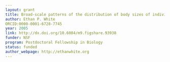 ```yaml
---
layout: grant
title: Broad-scale patterns of the distribution of body sizes of individuals in ecological communities
author: Ethan P. White
ORCID:0000-0001-6728-7745
year: 2005
link: http://dx.doi.org/10.6084/m9.figshare.93938
funder: NSF
program: Postdoctoral Fellowship in Biology
status: funded
author_webpage: http://ethanwhite.org
---
```

